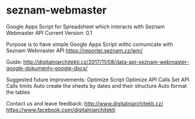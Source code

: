 # seznam-webmaster
Google Apps Script for Spreadsheet which interacts with Seznam Webmaster API
Current Version: 0.1

Purpose is to have simple Google Apps Script withc comunicate with Seznam Webmaster API https://reporter.seznam.cz/wm/

Guide:
 http://digitalniarchitekti.cz/2017/11/08/data-api-seznam-webmaster-google-dokumenty-google-docs/

Suggested future improvements:
Optimize Script
Optimize API Calls
Set API Calls limits
Auto create the sheets by dates and their structure
Auto format the tables

Contact us and leave feedback: 
http://www.digitalniarchitekti.cz/
https://www.facebook.com/digitalniarchitekti

